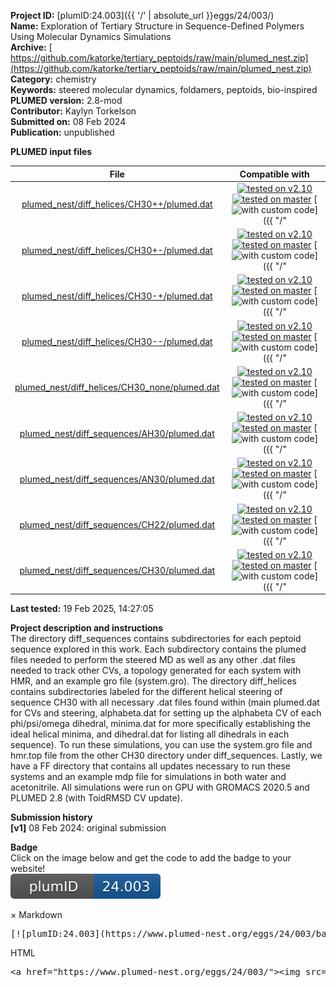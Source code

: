 **Project ID:** [plumID:24.003]({{ '/' | absolute_url }}eggs/24/003/)  
**Name:**  Exploration of Tertiary Structure in Sequence-Defined Polymers Using Molecular Dynamics Simulations  
**Archive:** [ https://github.com/katorke/tertiary_peptoids/raw/main/plumed_nest.zip](https://github.com/katorke/tertiary_peptoids/raw/main/plumed_nest.zip)  
**Category:**  chemistry  
**Keywords:**  steered molecular dynamics, foldamers, peptoids, bio-inspired  
**PLUMED version:**  2.8-mod  
**Contributor:**  Kaylyn Torkelson  
**Submitted on:** 08 Feb 2024  
**Publication:** unpublished  
  
**PLUMED input files**  
  
| File     | Compatible with |  
|:--------:|:--------:|  
| [plumed_nest/diff_helices/CH30++/plumed.dat](./data/plumed_nest/diff_helices/CH30++/plumed.dat.md) |  [![tested on v2.10](https://img.shields.io/badge/v2.10-passing-green.svg)](data/plumed_nest/diff_helices/CH30++/plumed.dat.plumed.stderr) [![tested on master](https://img.shields.io/badge/master-passing-green.svg)](data/plumed_nest/diff_helices/CH30++/plumed.dat.plumed_master.stderr) [![with custom code](https://img.shields.io/badge/with-custom_code-red.svg)]({{ "/" | absolute_url }}badges) |  
| [plumed_nest/diff_helices/CH30+-/plumed.dat](./data/plumed_nest/diff_helices/CH30+-/plumed.dat.md) |  [![tested on v2.10](https://img.shields.io/badge/v2.10-passing-green.svg)](data/plumed_nest/diff_helices/CH30+-/plumed.dat.plumed.stderr) [![tested on master](https://img.shields.io/badge/master-passing-green.svg)](data/plumed_nest/diff_helices/CH30+-/plumed.dat.plumed_master.stderr) [![with custom code](https://img.shields.io/badge/with-custom_code-red.svg)]({{ "/" | absolute_url }}badges) |  
| [plumed_nest/diff_helices/CH30-+/plumed.dat](./data/plumed_nest/diff_helices/CH30-+/plumed.dat.md) |  [![tested on v2.10](https://img.shields.io/badge/v2.10-passing-green.svg)](data/plumed_nest/diff_helices/CH30-+/plumed.dat.plumed.stderr) [![tested on master](https://img.shields.io/badge/master-passing-green.svg)](data/plumed_nest/diff_helices/CH30-+/plumed.dat.plumed_master.stderr) [![with custom code](https://img.shields.io/badge/with-custom_code-red.svg)]({{ "/" | absolute_url }}badges) |  
| [plumed_nest/diff_helices/CH30--/plumed.dat](./data/plumed_nest/diff_helices/CH30--/plumed.dat.md) |  [![tested on v2.10](https://img.shields.io/badge/v2.10-passing-green.svg)](data/plumed_nest/diff_helices/CH30--/plumed.dat.plumed.stderr) [![tested on master](https://img.shields.io/badge/master-passing-green.svg)](data/plumed_nest/diff_helices/CH30--/plumed.dat.plumed_master.stderr) [![with custom code](https://img.shields.io/badge/with-custom_code-red.svg)]({{ "/" | absolute_url }}badges) |  
| [plumed_nest/diff_helices/CH30_none/plumed.dat](./data/plumed_nest/diff_helices/CH30_none/plumed.dat.md) |  [![tested on v2.10](https://img.shields.io/badge/v2.10-passing-green.svg)](data/plumed_nest/diff_helices/CH30_none/plumed.dat.plumed.stderr) [![tested on master](https://img.shields.io/badge/master-passing-green.svg)](data/plumed_nest/diff_helices/CH30_none/plumed.dat.plumed_master.stderr) [![with custom code](https://img.shields.io/badge/with-custom_code-red.svg)]({{ "/" | absolute_url }}badges) |  
| [plumed_nest/diff_sequences/AH30/plumed.dat](./data/plumed_nest/diff_sequences/AH30/plumed.dat.md) |  [![tested on v2.10](https://img.shields.io/badge/v2.10-passing-green.svg)](data/plumed_nest/diff_sequences/AH30/plumed.dat.plumed.stderr) [![tested on master](https://img.shields.io/badge/master-passing-green.svg)](data/plumed_nest/diff_sequences/AH30/plumed.dat.plumed_master.stderr) [![with custom code](https://img.shields.io/badge/with-custom_code-red.svg)]({{ "/" | absolute_url }}badges) |  
| [plumed_nest/diff_sequences/AN30/plumed.dat](./data/plumed_nest/diff_sequences/AN30/plumed.dat.md) |  [![tested on v2.10](https://img.shields.io/badge/v2.10-passing-green.svg)](data/plumed_nest/diff_sequences/AN30/plumed.dat.plumed.stderr) [![tested on master](https://img.shields.io/badge/master-passing-green.svg)](data/plumed_nest/diff_sequences/AN30/plumed.dat.plumed_master.stderr) [![with custom code](https://img.shields.io/badge/with-custom_code-red.svg)]({{ "/" | absolute_url }}badges) |  
| [plumed_nest/diff_sequences/CH22/plumed.dat](./data/plumed_nest/diff_sequences/CH22/plumed.dat.md) |  [![tested on v2.10](https://img.shields.io/badge/v2.10-passing-green.svg)](data/plumed_nest/diff_sequences/CH22/plumed.dat.plumed.stderr) [![tested on master](https://img.shields.io/badge/master-passing-green.svg)](data/plumed_nest/diff_sequences/CH22/plumed.dat.plumed_master.stderr) [![with custom code](https://img.shields.io/badge/with-custom_code-red.svg)]({{ "/" | absolute_url }}badges) |  
| [plumed_nest/diff_sequences/CH30/plumed.dat](./data/plumed_nest/diff_sequences/CH30/plumed.dat.md) |  [![tested on v2.10](https://img.shields.io/badge/v2.10-passing-green.svg)](data/plumed_nest/diff_sequences/CH30/plumed.dat.plumed.stderr) [![tested on master](https://img.shields.io/badge/master-passing-green.svg)](data/plumed_nest/diff_sequences/CH30/plumed.dat.plumed_master.stderr) [![with custom code](https://img.shields.io/badge/with-custom_code-red.svg)]({{ "/" | absolute_url }}badges) |  
  
**Last tested:**  19 Feb 2025, 14:27:05
  
**Project description and instructions**  
The directory diff_sequences contains subdirectories for each peptoid sequence explored in this work. Each subdirectory contains the plumed files needed to perform the steered MD as well as any other .dat files needed to track other CVs, a topology generated for each system with HMR, and an example gro file (system.gro). The directory diff_helices contains subdirectories labeled for the different helical steering of sequence CH30 with all necessary .dat files found within (main plumed.dat for CVs and steering, alphabeta.dat for setting up the alphabeta CV of each phi/psi/omega dihedral, minima.dat for more specifically establishing the ideal helical minima, and dihedral.dat for listing all dihedrals in each sequence). To run these simulations, you can use the system.gro file and hmr.top file from the other CH30 directory under diff_sequences. Lastly, we have a FF directory that contains all updates necessary to run these systems and an example mdp file for simulations in both water and acetonitrile. All simulations were run on GPU with GROMACS 2020.5 and PLUMED 2.8 (with ToidRMSD CV update).

  
**Submission history**  
**[v1]** 08 Feb 2024: original submission  
  
**Badge**  
Click on the image below and get the code to add the badge to your website!  
<img src="./badge.svg" alt="plumeDnest:24.003" id="myBtn" class="badge">
<div id="myModal" class="modal">
  <div class="modal-content">
    <span class="close">&times;</span>
    Markdown<pre>[![plumID:24.003](https://www.plumed-nest.org/eggs/24/003/badge.svg)](https://www.plumed-nest.org/eggs/24/003/)</pre>
    HTML<pre>&lt;a href="https://www.plumed-nest.org/eggs/24/003/"&gt;&lt;img src="https://www.plumed-nest.org/eggs/24/003/badge.svg" alt="plumID:24.003"&gt;&lt;/a&gt;</pre>
  </div>
</div>
